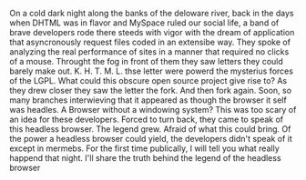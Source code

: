 On a cold dark night along the banks of the deloware river, back in the days when DHTML was in flavor and MySpace ruled our social life, a band of brave developers rode there steeds with vigor with the dream of application that asyncronously request files coded in an extensibe way.  They spoke of analyzing the real performance of sites in a manner that required no clicks of a mouse.  Throught the fog in front of them they saw letters they could barely make out. K. H. T. M. L. thse letter were powerd the mysterius forces of the LGPL.  What could this obscure open source project give rise to? As they drew closer they saw the letter the fork.  And then fork again.  Soon, so many branches interwieving that it appeared as though the browser it self was headles.  A Browser without a windowing system? This was too scary of an idea for these developers.  Forced to turn back, they came to speak of this headless browser.  The legend grew.  Afraid of what this could bring.  Of the power a headless browser could yield, the developers didn't speak of it except in mermebs.  For the first time publically, I will tell you what really happend that night.  I'll share the truth behind the legend of the headless browser 
